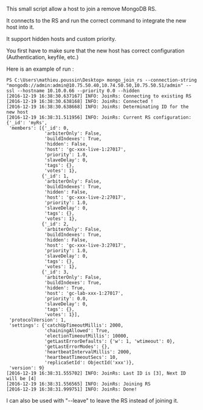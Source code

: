 This small script allow a host to join a remove MongoDB RS.

It connects to the RS and run the correct command to integrate the new host into it.

It support hidden hosts and custom priority.

You first have to make sure that the new host has correct configuration (Authentication, keyfile, etc.)

Here is an example of run :

    PS C:\Users\mathieu.poussin\Desktop> mongo_join_rs --connection-string "mongodb://admin:admin@10.75.50.40,10.74.50.50,10.75.50.51/admin" --ssl --hostname 10.10.0.66 --priority 0.0 --hidden
    [2016-12-19 16:38:30.637167] INFO: JoinRs: Connecting to existing RS
    [2016-12-19 16:38:30.638168] INFO: JoinRs: Connected !
    [2016-12-19 16:38:30.638668] INFO: JoinRs: Determinating ID for the new host
    [2016-12-19 16:38:31.511956] INFO: JoinRs: Current RS configuration:
    {'_id': 'myRs',
     'members': [{'_id': 0,
                  'arbiterOnly': False,
                  'buildIndexes': True,
                  'hidden': False,
                  'host': 'gc-xxx-live-1:27017',
                  'priority': 1.0,
                  'slaveDelay': 0,
                  'tags': {},
                  'votes': 1},
                 {'_id': 1,
                  'arbiterOnly': False,
                  'buildIndexes': True,
                  'hidden': False,
                  'host': 'gc-xxx-live-2:27017',
                  'priority': 1.0,
                  'slaveDelay': 0,
                  'tags': {},
                  'votes': 1},
                 {'_id': 2,
                  'arbiterOnly': False,
                  'buildIndexes': True,
                  'hidden': False,
                  'host': 'gc-xxx-live-3:27017',
                  'priority': 1.0,
                  'slaveDelay': 0,
                  'tags': {},
                  'votes': 1},
                 {'_id': 3,
                  'arbiterOnly': False,
                  'buildIndexes': True,
                  'hidden': True,
                  'host': 'gc-lab-xxx-1:27017',
                  'priority': 0.0,
                  'slaveDelay': 0,
                  'tags': {},
                  'votes': 1}],
     'protocolVersion': 1,
     'settings': {'catchUpTimeoutMillis': 2000,
                  'chainingAllowed': True,
                  'electionTimeoutMillis': 10000,
                  'getLastErrorDefaults': {'w': 1, 'wtimeout': 0},
                  'getLastErrorModes': {},
                  'heartbeatIntervalMillis': 2000,
                  'heartbeatTimeoutSecs': 10,
                  'replicaSetId': ObjectId('xxx')},
     'version': 9}
    [2016-12-19 16:38:31.555702] INFO: JoinRs: Last ID is [3], Next ID will be [4]
    [2016-12-19 16:38:31.556565] INFO: JoinRs: Joining RS
    [2016-12-19 16:38:31.999751] INFO: JoinRs: Done!

I can also be used with "--leave" to leave the RS instead of joining it.
